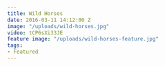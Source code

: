 ```yaml
---
title: Wild Horses
date: 2016-03-11 14:12:00 Z
image: "/uploads/wild-horses.jpg"
video: tCP6sXi33JE
feature image: "/uploads/wild-horses-feature.jpg"
tags:
- Featured
---
```


